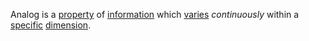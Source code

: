 Analog is a [property](https://github.com/gcassel/Modular-Organization-Terminology/blob/master/terms/property.md) of [information](https://github.com/gcassel/Modular-Organization-Terminology/blob/master/terms/information.md) which [varies](https://github.com/gcassel/Modular-Organization-Terminology/blob/master/terms/variable.md) *continuously* within a [specific](https://github.com/gcassel/Modular-Organization-Terminology/blob/master/terms/specific.md) [dimension](https://github.com/gcassel/Modular-Organization-Terminology/blob/master/terms/dimension.md).
